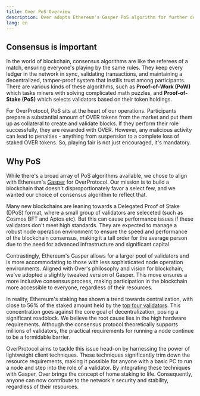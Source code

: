 ```yaml
---
title: Over PoS Overview
description: Over adopts Ethereum's Gasper PoS algorithm for further decentralization.
lang: en
---
```


## Consensus is important

In the world of blockchain, consensus algorithms are like the referees of a match, ensuring everyone's playing by the same rules. They keep every ledger in the network in sync, validating transactions, and maintaining a decentralized, tamper-proof system that instills trust among participants. There are various kinds of these algorithms, such as **Proof-of-Work (PoW)** which tasks miners with solving complicated math puzzles, and **Proof-of-Stake (PoS)** which selects validators based on their token holdings.

For OverProtocol, PoS sits at the heart of our operations. Participants prepare a substantial amount of OVER tokens from the market and put them up as collateral to create and validate blocks. If they perform their role successfully, they are rewarded with OVER. However, any malicious activity can lead to penalties - anything from suspension to a complete loss of staked OVER tokens. So, playing fair is not just encouraged, it's mandatory.

## Why PoS

While there's a broad array of PoS algorithms available, we chose to align with Ethereum's [Gasper](https://ethereum.org/en/developers/docs/consensus-mechanisms/pos/gasper/) for OverProtocol. Our mission is to build a blockchain that doesn't disproportionately favor a select few, and we wanted our choice of consensus algorithm to reflect that.

Many new blockchains are leaning towards a Delegated Proof of Stake (DPoS) format, where a small group of validators are seleceted (such as Cosmos BFT and Aptos etc). But this can cause performance issues if these validators don't meet high standards. They are expected to manage a robust node operation environment to ensure the speed and performance of the blockchain consensus, making it a tall order for the average person due to the need for advanced infrastructure and significant capital.

Contrastingly, Ethereum's Gasper allows for a larger pool of validators and is more accommodating to those with less sophisticated node operation environments. Aligned with Over's philosophy and vision for blockchain, we've adopted a slightly tweaked version of Gasper. This move ensures a more inclusive consensus process, making participation in the blockchain more accessible to everyone, regardless of their resources.

In reality, Ethereum's staking has shown a trend towards centralization, with close to 56\% of the staked amount held by the [top four validators](https://blog.obol.tech/ethereum-staking-ecosystem-leading-to-the-shanghai-upgrade/). This concentration goes against the core goal of decentralization, posing a significant roadblock. We believe the root cause lies in the high hardware requirements. Although the consensus protocol theoretically supports millions of validators, the practical requirements for running a node continue to be a formidable barrier.

OverProtocol aims to tackle this issue head-on by harnessing the power of lightweight client techniques. These techniques significantly trim down the resource requirements, making it possible for anyone with a basic PC to run a node and step into the role of a validator. By integrating these techniques with Gasper, Over brings the concept of home staking to life. Consequently, anyone can now contribute to the network's security and stability, regardless of their resources.
